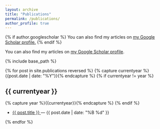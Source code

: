 ```yaml
---
layout: archive
title: "Publications"
permalink: /publications/
author_profile: true
---
```


{% if author.googlescholar %}
  You can also find my articles on <u><a href="{{author.googlescholar}}">my Google Scholar profile</a>.</u>
{% endif %}

You can also find my articles on <a href="https://scholar.google.com/citations?user=YCHJZOMAAAAJ&hl=en">my Google Scholar profile</a>.

{% include base_path %}

<!-- {% for post in site.publications reversed %}
  {% capture year %}{{ post.date | date: '%Y' }}{% endcapture %}
  {% if year != written_year %}
    <h1 id="{{ year | slugify }}" class="archive__subtitle">{{ year }}</h1>
    {% capture written_year %}{{ year }}{% endcapture %}
  {% endif %}
  {% include archive-single.html %}
{% endfor %} -->


{% for post in site.publications reversed %}
  {% capture currentyear %}{{post.date | date: "%Y"}}{% endcapture %}
  {% if currentyear != year %}
     <h2>{{ currentyear }}</h2>
    {% capture year %}{{currentyear}}{% endcapture %} 
  {% endif %}
  <ul class="posts-in-year">
    <li><p><a href="{{ post.url | prepend: site.baseurl }}">{{ post.title }}    </a> &mdash; {{ post.date | date: "%B %d" }}</p></li>
  </ul>
{% endfor %}

